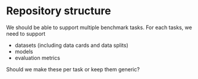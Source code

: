 # Repository structure

We should be able to support multiple benchmark tasks. For each tasks, we need to support
* datasets (including data cards and data splits)
* models
* evaluation metrics

Should we make these per task or keep them generic?
